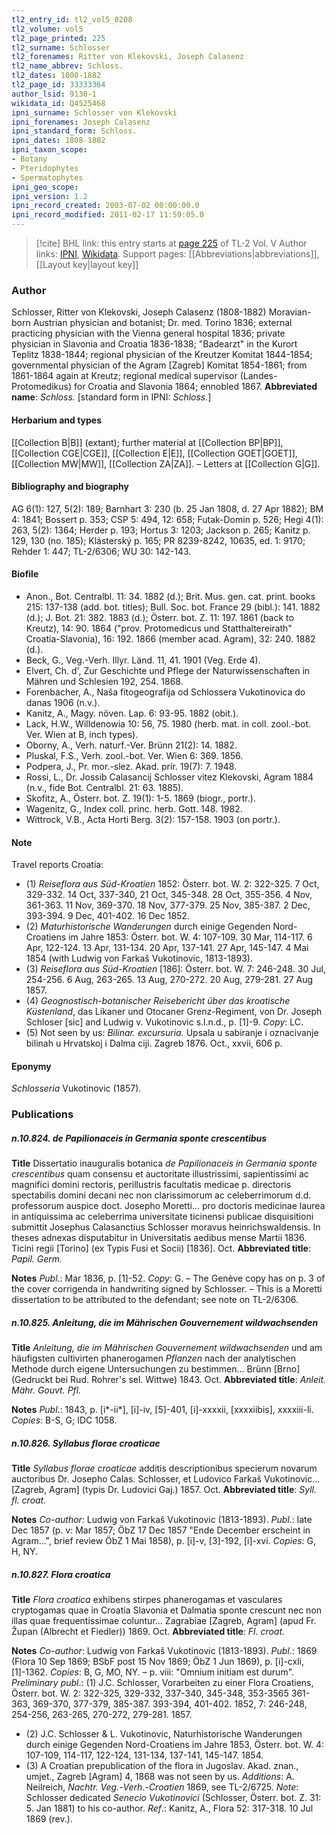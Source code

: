 ```yaml
---
tl2_entry_id: tl2_vol5_0208
tl2_volume: vol5
tl2_page_printed: 225
tl2_surname: Schlosser
tl2_forenames: Ritter von Klekovski, Joseph Calasenz
tl2_name_abbrev: Schloss.
tl2_dates: 1808-1882
tl2_page_id: 33333364
author_lsid: 9130-1
wikidata_id: Q4525468
ipni_surname: Schlosser von Klekovski
ipni_forenames: Joseph Calasenz
ipni_standard_form: Schloss.
ipni_dates: 1808-1882
ipni_taxon_scope: 
- Botany
- Pteridophytes
- Spermatophytes
ipni_geo_scope: 
ipni_version: 1.2
ipni_record_created: 2003-07-02 00:00:00.0
ipni_record_modified: 2011-02-17 11:59:05.0
---
```


> [!cite] BHL link: this entry starts at [page 225](https://www.biodiversitylibrary.org/page/33333364) of TL-2 Vol. V
> Author links: [IPNI](https://www.ipni.org/a/9130-1), [Wikidata](https://www.wikidata.org/wiki/Q4525468). Support pages: [[Abbreviations|abbreviations]], [[Layout key|layout key]]

### Author

Schlosser, Ritter von Klekovski, Joseph Calasenz (1808-1882) Moravian-born Austrian physician and botanist; Dr. med. Torino 1836; external practicing physician with the Vienna general hospital 1836; private physician in Slavonia and Croatia 1836-1838; "Badearzt" in the Kurort Teplitz 1838-1844; regional physician of the Kreutzer Komitat 1844-1854; governmental physician of the Agram \[Zagreb\] Komitat 1854-1861; from 1861-1864 again at Kreutz; regional medical supervisor (Landes-Protomedikus) for Croatia and Slavonia 1864; ennobled 1867. 
**Abbreviated name**: *Schloss.* \[standard form in IPNI: *Schloss.*\]

#### Herbarium and types

[[Collection B|B]] (extant); further material at [[Collection BP|BP]], [[Collection CGE|CGE]], [[Collection E|E]], [[Collection GOET|GOET]], [[Collection MW|MW]], [[Collection ZA|ZA]]. – Letters at [[Collection G|G]].

#### Bibliography and biography

AG 6(1): 127, 5(2): 189; Barnhart 3: 230 (b. 25 Jan 1808, d. 27 Apr 1882); BM 4: 1841; Bossert p. 353; CSP 5: 494, 12: 658; Futak-Domin p. 526; Hegi 4(1): 263, 5(2): 1364; Herder p. 193; Hortus 3: 1203; Jackson p. 265; Kanitz p. 129, 130 (no. 185); Klásterský p. 165; PR 8239-8242, 10635, ed. 1: 9170; Rehder 1: 447; TL-2/6306; WU 30: 142-143.

#### Biofile

- Anon., Bot. Centralbl. 11: 34. 1882 (d.); Brit. Mus. gen. cat. print. books 215: 137-138 (add. bot. titles); Bull. Soc. bot. France 29 (bibl.): 141. 1882 (d.); J. Bot. 21: 382. 1883 (d.); Österr. bot. Z. 11: 197. 1861 (back to Kreutz), 14: 90. 1864 ("prov. Protomedicus und Statthaltereirath" Croatia-Slavonia), 16: 192. 1866 (member acad. Agram), 32: 240. 1882 (d.).
- Beck, G., Veg.-Verh. Illyr. Länd. 11, 41. 1901 (Veg. Erde 4).
- Elvert, Ch. d', Zur Geschichte und Pflege der Naturwissenschaften in Mähren und Schlesien 192, 254. 1868.
- Forenbacher, A., Naša fitogeografija od Schlossera Vukotinovica do danas 1906 (n.v.).
- Kanitz, A., Magy. növen. Lap. 6: 93-95. 1882 (obit.).
- Lack, H.W., Willdenowia 10: 56, 75. 1980 (herb. mat. in coll. zool.-bot. Ver. Wien at B, inch types).
- Oborny, A., Verh. naturf.-Ver. Brünn 21(2): 14. 1882.
- Pluskal, F.S., Verh. zool.-bot. Ver. Wien 6: 369. 1856.
- Podpera, J., Pr. mor.-slez. Akad. prír. 19(7): 7. 1948.
- Rossi, L., Dr. Jossib Calasancij Schlosser vitez Klekovski, Agram 1884 (n.v., fide Bot. Centralbl. 21: 63. 1885).
- Skofitz, A., Österr. bot. Z. 19(1): 1-5. 1869 (biogr., portr.).
- Wagenitz, G., Index coll. princ. herb. Gott. 148. 1982.
- Wittrock, V.B., Acta Horti Berg. 3(2): 157-158. 1903 (on portr.).

#### Note

Travel reports Croatia:
- (1) *Reiseflora aus Süd-Kroatien* 1852: Österr. bot. W. 2: 322-325. 7 Oct, 329-332. 14 Oct, 337-340, 21 Oct, 345-348. 28 Oct, 355-356. 4 Nov, 361-363. 11 Nov, 369-370. 18 Nov, 377-379. 25 Nov, 385-387. 2 Dec, 393-394. 9 Dec, 401-402. 16 Dec 1852.
- (2) *Maturhistorische Wanderungen* durch einige Gegenden Nord-Croatiens im Jahre 1853: Österr. bot. W. 4: 107-109. 30 Mar, 114-117. 6 Apr, 122-124. 13 Apr, 131-134. 20 Apr, 137-141. 27 Apr, 145-147. 4 Mai 1854 (with Ludwig von Farkaš Vukotinovic, 1813-1893).
- (3) *Reiseflora aus Süd-Kroatien* \[186\]: Österr. bot. W. 7: 246-248. 30 Jul, 254-256. 6 Aug, 263-265. 13 Aug, 270-272. 20 Aug, 279-281. 27 Aug 1857.
- (4) *Geognostisch-botanischer Reisebericht über das kroatische Küstenland*, das Likaner und Otocaner Grenz-Regiment, von Dr. Joseph Schloser \[sic\] and Ludwig v. Vukotinovic s.l.n.d., p. \[1\]-9. *Copy*: LC.
- (5) Not seen by us: *Bilinar. excursuria.* Upsala u sabiranje i oznacivanje bilinah u Hrvatskoj i Dalma ciji. Zagreb 1876. Oct., xxvii, 606 p.

#### Eponymy

*Schlosseria* Vukotinovic (1857).

### Publications

##### n.10.824. de Papilionaceis in Germania sponte crescentibus

**Title**
Dissertatio inauguralis botanica *de Papilionaceis in Germania sponte crescentibus* quam consensu et auctoritate illustrissimi, sapientissimi ac magnifici domini rectoris, perillustris facultatis medicae p. directoris spectabilis domini decani nec non clarissimorum ac celeberrimorum d.d. professorum auspice doct. Josepho Moretti... pro doctoris medicinae laurea in antiquissima ac celeberrima universitate ticinensi publicae disquisitioni submittit Josephus Calasanctius Schlosser moravus heinrichswaldensis. In theses adnexas disputabitur in Universitatis aedibus mense Martii 1836. Ticini regii \[Torino\] (ex Typis Fusi et Socii) \[1836\]. Oct.
**Abbreviated title**: *Papil. Germ.*

**Notes**
*Publ*.: Mar 1836, p. \[1\]-52. *Copy*: G. – The Genève copy has on p. 3 of the cover corrigenda in handwriting signed by Schlosser. – This is a Moretti dissertation to be attributed to the defendant; see note on TL-2/6306.

##### n.10.825. Anleitung, die im Mährischen Gouvernement wildwachsenden

**Title**
*Anleitung, die im Mährischen Gouvernement wildwachsenden* und am häufigsten cultivirten phanerogamen *Pflanzen* nach der analytischen Methode durch eigene Untersuchungen zu bestimmen... Brünn \[Brno\] (Gedruckt bei Rud. Rohrer's sel. Wittwe) 1843. Oct.
**Abbreviated title**: *Anleit. Mähr. Gouvt. Pfl.*

**Notes**
*Publ*.: 1843, p. \[i\*-ii\*\], \[i\]-iv, \[5\]-401, \[i\]-xxxxii, \[xxxxiibis\], xxxxiii-li. *Copies*: B-S, G; IDC 1058.

##### n.10.826. Syllabus florae croaticae

**Title**
*Syllabus florae croaticae* additis descriptionibus specierum novarum auctoribus Dr. Josepho Calas. Schlosser, et Ludovico Farkaš Vukotinovic... \[Zagreb, Agram\] (typis Dr. Ludovici Gaj.) 1857. Oct.
**Abbreviated title**: *Syll. fl. croat.*

**Notes**
*Co-author*: Ludwig von Farkaš Vukotinovic (1813-1893).
*Publ*.: late Dec 1857 (p. v: Mar 1857; ÖbZ 17 Dec 1857 "Ende December erscheint in Agram...", brief review ÖbZ 1 Mai 1858), p. \[i\]-v, \[3\]-192, \[i\]-xvi. *Copies*: G, H, NY.

##### n.10.827. Flora croatica

**Title**
*Flora croatica* exhibens stirpes phanerogamas et vasculares cryptogamas quae in Croatia Slavonia et Dalmatia sponte crescunt nec non illas quae frequentissimae coluntur... Zagrabiae \[Zagreb, Agram\] (apud Fr. Župan (Albrecht et Fiedler)) 1869. Oct.
**Abbreviated title**: *Fl. croat.*

**Notes**
*Co-author*: Ludwig von Farkaš Vukotinovic (1813-1893).
*Publ*.: 1869 (Flora 10 Sep 1869; BSbF post 15 Nov 1869; ÖbZ 1 Jun 1869), p. \[i\]-cxli, \[1\]-1362. *Copies*: B, G, MO, NY. – p. viii: "Omnium initiam est durum".
*Preliminary publ*.: (1) J.C. Schlosser, Vorarbeiten zu einer Flora Croatiens, Österr. bot. W. 2: 322-325, 329-332, 337-340, 345-348, 353-3565 361-363, 369-370, 377-379, 385-387. 393-394, 401-402. 1852, 7: 246-248, 254-256, 263-265, 270-272, 279-281. 1857.
- (2) J.C. Schlosser & L. Vukotinovic, Naturhistorische Wanderungen durch einige Gegenden Nord-Croatiens im Jahre 1853, Österr. bot. W. 4: 107-109, 114-117, 122-124, 131-134, 137-141, 145-147. 1854.
- (3) A Croatian prepublication of the flora in Jugoslav. Akad. znan., umjet., Zagreb \[Agram\] 4, 1868 was not seen by us.
*Additions*: A. Neilreich, *Nachtr. Veg.*-*Verh*.-*Croatien* 1869, see TL-2/6725.
*Note*: Schlosser dedicated *Senecio Vukotinovici* (Schlosser, Österr. bot. Z. 31: 5. Jan 1881) to his co-author.
*Ref*.: Kanitz, A., Flora 52: 317-318. 10 Jul 1869 (rev.).


